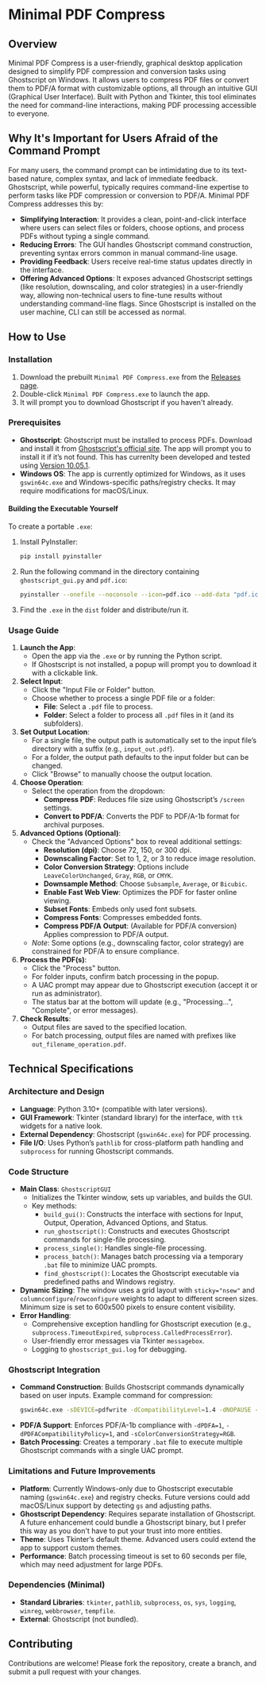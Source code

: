 # Minimal PDF Compress

## Overview
Minimal PDF Compress is a user-friendly, graphical desktop application designed to simplify PDF compression and conversion tasks using Ghostscript on Windows. It allows users to compress PDF files or convert them to PDF/A format with customizable options, all through an intuitive GUI (Graphical User Interface). Built with Python and Tkinter, this tool eliminates the need for command-line interactions, making PDF processing accessible to everyone.

## Why It's Important for Users Afraid of the Command Prompt
For many users, the command prompt can be intimidating due to its text-based nature, complex syntax, and lack of immediate feedback. Ghostscript, while powerful, typically requires command-line expertise to perform tasks like PDF compression or conversion to PDF/A. Minimal PDF Compress addresses this by:

- **Simplifying Interaction**: It provides a clean, point-and-click interface where users can select files or folders, choose options, and process PDFs without typing a single command.
- **Reducing Errors**: The GUI handles Ghostscript command construction, preventing syntax errors common in manual command-line usage.
- **Providing Feedback**: Users receive real-time status updates directly in the interface.
- **Offering Advanced Options**: It exposes advanced Ghostscript settings (like resolution, downscaling, and color strategies) in a user-friendly way, allowing non-technical users to fine-tune results without understanding command-line flags. Since Ghostscript is installed on the user machine, CLI can still be accessed as normal. 


## How to Use

### Installation

1. Download the prebuilt `Minimal PDF Compress.exe` from the [Releases page](https://github.com/deminimis/minimal-pdf-compress/releases).
2. Double-click `Minimal PDF Compress.exe` to launch the app. 
3. It will prompt you to download Ghostscript if you haven't already.

   

### Prerequisites
- **Ghostscript**: Ghostscript must be installed to process PDFs. Download and install it from [Ghostscript's official site](https://www.ghostscript.com). The app will prompt you to install it if it’s not found. This has currenlty been developed and tested using [Version 10.05.1](https://github.com/ArtifexSoftware/ghostpdl-downloads/releases/tag/gs10051). 
- **Windows OS**: The app is currently optimized for Windows, as it uses `gswin64c.exe` and Windows-specific paths/registry checks. It may require modifications for macOS/Linux.



#### Building the Executable Yourself
To create a portable `.exe`:
1. Install PyInstaller:
   ```bash
   pip install pyinstaller
   ```
2. Run the following command in the directory containing `ghostscript_gui.py` and `pdf.ico`:
   ```bash
   pyinstaller --onefile --noconsole --icon=pdf.ico --add-data "pdf.ico;." --name "Minimal PDF Compress" ghostscript_gui.py
   ```
3. Find the `.exe` in the `dist` folder and distribute/run it.


### Usage Guide
1. **Launch the App**:
   - Open the app via the `.exe` or by running the Python script.
   - If Ghostscript is not installed, a popup will prompt you to download it with a clickable link.
2. **Select Input**:
   - Click the "Input File or Folder" button.
   - Choose whether to process a single PDF file or a folder:
     - **File**: Select a `.pdf` file to process.
     - **Folder**: Select a folder to process all `.pdf` files in it (and its subfolders).
3. **Set Output Location**:
   - For a single file, the output path is automatically set to the input file’s directory with a suffix (e.g., `input_out.pdf`).
   - For a folder, the output path defaults to the input folder but can be changed.
   - Click "Browse" to manually choose the output location.
4. **Choose Operation**:
   - Select the operation from the dropdown:
     - **Compress PDF**: Reduces file size using Ghostscript’s `/screen` settings.
     - **Convert to PDF/A**: Converts the PDF to PDF/A-1b format for archival purposes.
5. **Advanced Options (Optional)**:
   - Check the "Advanced Options" box to reveal additional settings:
     - **Resolution (dpi)**: Choose 72, 150, or 300 dpi.
     - **Downscaling Factor**: Set to 1, 2, or 3 to reduce image resolution.
     - **Color Conversion Strategy**: Options include `LeaveColorUnchanged`, `Gray`, `RGB`, or `CMYK`.
     - **Downsample Method**: Choose `Subsample`, `Average`, or `Bicubic`.
     - **Enable Fast Web View**: Optimizes the PDF for faster online viewing.
     - **Subset Fonts**: Embeds only used font subsets.
     - **Compress Fonts**: Compresses embedded fonts.
     - **Compress PDF/A Output**: (Available for PDF/A conversion) Applies compression to PDF/A output.
   - *Note*: Some options (e.g., downscaling factor, color strategy) are constrained for PDF/A to ensure compliance.
6. **Process the PDF(s)**:
   - Click the "Process" button.
   - For folder inputs, confirm batch processing in the popup.
   - A UAC prompt may appear due to Ghostscript execution (accept it or run as administrator).
   - The status bar at the bottom will update (e.g., "Processing...", "Complete", or error messages).
7. **Check Results**:
   - Output files are saved to the specified location.
   - For batch processing, output files are named with prefixes like `out_filename_operation.pdf`.

## Technical Specifications

### Architecture and Design
- **Language**: Python 3.10+ (compatible with later versions).
- **GUI Framework**: Tkinter (standard library) for the interface, with `ttk` widgets for a native look.
- **External Dependency**: Ghostscript (`gswin64c.exe`) for PDF processing.
- **File I/O**: Uses Python’s `pathlib` for cross-platform path handling and `subprocess` for running Ghostscript commands.

### Code Structure
- **Main Class**: `GhostscriptGUI`
  - Initializes the Tkinter window, sets up variables, and builds the GUI.
  - Key methods:
    - `build_gui()`: Constructs the interface with sections for Input, Output, Operation, Advanced Options, and Status.
    - `run_ghostscript()`: Constructs and executes Ghostscript commands for single-file processing.
    - `process_single()`: Handles single-file processing.
    - `process_batch()`: Manages batch processing via a temporary `.bat` file to minimize UAC prompts.
    - `find_ghostscript()`: Locates the Ghostscript executable via predefined paths and Windows registry.
- **Dynamic Sizing**: The window uses a grid layout with `sticky="nsew"` and `columnconfigure`/`rowconfigure` weights to adapt to different screen sizes. Minimum size is set to 600x500 pixels to ensure content visibility.
- **Error Handling**:
  - Comprehensive exception handling for Ghostscript execution (e.g., `subprocess.TimeoutExpired`, `subprocess.CalledProcessError`).
  - User-friendly error messages via Tkinter `messagebox`.
  - Logging to `ghostscript_gui.log` for debugging.

### Ghostscript Integration
- **Command Construction**: Builds Ghostscript commands dynamically based on user inputs. Example command for compression:
  ```bash
  gswin64c.exe -sDEVICE=pdfwrite -dCompatibilityLevel=1.4 -dNOPAUSE -dBATCH -dQUIET -dSAFER -r150 -dDownScaleFactor=1 -dFastWebView=true -dSubsetFonts=true -dCompressFonts=true -dPDFSETTINGS=/screen -sColorConversionStrategy=LeaveColorUnchanged -sOutputFile=output.pdf input.pdf
  ```
- **PDF/A Support**: Enforces PDF/A-1b compliance with `-dPDFA=1`, `-dPDFACompatibilityPolicy=1`, and `-sColorConversionStrategy=RGB`.
- **Batch Processing**: Creates a temporary `.bat` file to execute multiple Ghostscript commands with a single UAC prompt.



### Limitations and Future Improvements
- **Platform**: Currently Windows-only due to Ghostscript executable naming (`gswin64c.exe`) and registry checks. Future versions could add macOS/Linux support by detecting `gs` and adjusting paths.
- **Ghostscript Dependency**: Requires separate installation of Ghostscript. A future enhancement could bundle a Ghostscript binary, but I prefer this way as you don't have to put your trust into more entities.
- **Theme**: Uses Tkinter’s default theme. Advanced users could extend the app to support custom themes.
- **Performance**: Batch processing timeout is set to 60 seconds per file, which may need adjustment for large PDFs.

### Dependencies (Minimal)
- **Standard Libraries**: `tkinter`, `pathlib`, `subprocess`, `os`, `sys`, `logging`, `winreg`, `webbrowser`, `tempfile`.
- **External**: Ghostscript (not bundled).

## Contributing
Contributions are welcome! Please fork the repository, create a branch, and submit a pull request with your changes. 



